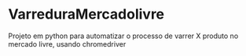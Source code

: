 # VarreduraMercadolivre
Projeto em python para automatizar o processo de varrer X produto no mercado livre, usando chromedriver
